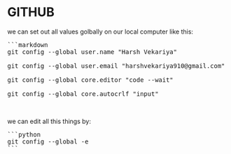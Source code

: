 # GITHUB
we can set out all values golbally on our local computer like this:
<pre>
```markdown
git config --global user.name "Harsh Vekariya"

git config --global user.email "harshvekariya910@gmail.com"

git config --global core.editor "code --wait"

git config --global core.autocrlf "input"


</pre>
  
we can edit all this things by:
<pre>
```python
git config --global -e
```
</pre>

